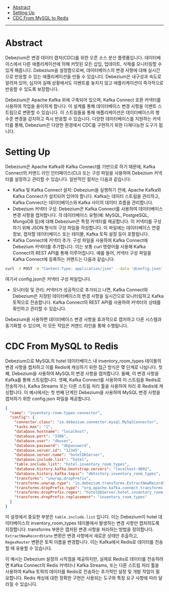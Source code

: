 
- [Abstract](#abstract)
- [Setting Up](#setting-up)
- [CDC From MySQL to Redis](#cdc-from-mysql-to-redis)

-----

# Abstract

Debezium은 변경 데이터 캡처(CDC)를 위한 오픈 소스 분산 플랫폼입니다. 데이터베이스에서 다른 애플리케이션에 의해 커밋된 모든 삽입, 업데이트, 삭제를 모니터링할 수 있게 해줍니다. Debezium을 설정함으로써, 데이터베이스의 변경 사항에 대해 실시간으로 반응할 수 있는 애플리케이션을 만들 수 있습니다. Debezium은 내구성과 속도로 알려져 있어, 심지어 실패 상황에서도 이벤트를 놓치지 않고 애플리케이션이 즉각적으로 반응할 수 있도록 보장합니다.

Debezium은 Apache Kafka 위에 구축되어 있으며, Kafka Connect 호환 커넥터를 사용하여 작업을 용이하게 합니다. 이 설계를 통해 데이터베이스 변경 사항을 이벤트 스트림으로 변환할 수 있습니다. 이 스트림들을 통해 애플리케이션은 데이터베이스의 행 수준 변경을 감지하고 즉시 반응할 수 있습니다. 다양한 데이터베이스를 지원하는 커넥터를 통해, Debezium은 다양한 환경에서 CDC를 구현하기 위한 다재다능한 도구가 됩니다.

# Setting Up

Debezium은 Apache Kafka와 Kafka Connect를 기반으로 하기 때문에, Kafka Connect의 커맨드 라인 인터페이스(CLI) 또는 구성 파일을 사용하여 Debezium 커넥터를 설정하고 관리할 수 있습니다. 일반적인 절차는 다음과 같습니다:

- Kafka 및 Kafka Connect 설치: Debezium을 실행하기 전에, Apache Kafka와 Kafka Connect가 설치되어 있어야 합니다. Kafka는 데이터 스트림을 관리하고, Kafka Connect는 데이터베이스와 Kafka 사이의 데이터 흐름을 관리합니다.
- Debezium 커넥터 구성: Debezium은 Kafka Connect를 사용하여 데이터베이스 변경 사항을 캡처합니다. 각 데이터베이스 유형(예: MySQL, PostgreSQL, MongoDB 등)에 대해 Debezium은 특정 커넥터를 제공합니다. 이 커넥터를 구성하기 위해 JSON 형식의 구성 파일을 작성합니다. 이 파일에는 데이터베이스 연결 정보, 캡처할 데이터베이스 또는 테이블, Kafka 토픽 설정 등이 포함됩니다.
- Kafka Connect에 커넥터 추가: 구성 파일을 사용하여 Kafka Connect에 Debezium 커넥터를 추가합니다. 이는 보통 curl 명령어를 사용해 Kafka Connect의 REST API를 통해 이루어집니다. 예를 들어, 커넥터 구성 파일을 Kafka Connect에 등록하는 커맨드는 다음과 같습니다:

```bash
curl -X POST -H "Content-Type: application/json" --data '@config.json' http://localhost:8083/connectors
```

여기서 config.json은 커넥터 구성 파일입니다.

- 모니터링 및 관리: 커넥터가 성공적으로 추가되고 나면, Kafka Connect와 Debezium은 지정된 데이터베이스의 변경 사항을 실시간으로 모니터링하고 Kafka 토픽으로 전송합니다. Kafka Connect의 REST API를 사용하여 커넥터의 상태를 확인하고 관리할 수 있습니다.

Debezium을 사용하면 데이터베이스 변경 사항을 효과적으로 캡처하고 다른 시스템과 동기화할 수 있으며, 이 모든 작업은 커맨드 라인을 통해 수행됩니다.

# CDC From MySQL to Redis

Debezium으로 MySQL의 hotel 데이터베이스 내 inventory_room_types 테이블의 변경 사항을 캡처하고 이를 Redis에 캐싱하기 위한 접근 방식은 몇 단계로 나뉩니다. 첫째, Debezium을 사용하여 MySQL의 변경 사항을 캡처합니다. 둘째, 이 변경 사항을 Kafka를 통해 스트림합니다. 셋째, Kafka Connect를 사용하여 이 스트림을 Redis로 전송하거나, Kafka Streams 또는 다른 스트림 처리 툴을 사용하여 처리 후 Redis에 캐싱합니다. 이 예시에서는 첫 번째 단계인 Debezium을 사용하여 MySQL 변경 사항을 캡처하기 위한 config.json 파일을 제공합니다.

```json
{
  "name": "inventory-room-types-connector",
  "config": {
    "connector.class": "io.debezium.connector.mysql.MySqlConnector",
    "tasks.max": "1",
    "database.hostname": "localhost",
    "database.port": "3306",
    "database.user": "dbuser",
    "database.password": "dbpassword",
    "database.server.id": "12345",
    "database.server.name": "hotelDbServer",
    "database.include.list": "hotel",
    "table.include.list": "hotel.inventory_room_types",
    "database.history.kafka.bootstrap.servers": "localhost:9092",
    "database.history.kafka.topic": "dbhistory.inventory_room_types",
    "transforms": "unwrap,dropPrefix",
    "transforms.unwrap.type": "io.debezium.transforms.ExtractNewRecordState",
    "transforms.dropPrefix.type": "org.apache.kafka.connect.transforms.RegexRouter",
    "transforms.dropPrefix.regex": "hotelDbServer.hotel.inventory_room_types",
    "transforms.dropPrefix.replacement": "inventory_room_types"
  }
}
```

이 설정에서 중요한 부분은 `table.include.list` 입니다. 이는 Debezium이 hotel 데이터베이스의 inventory_room_types 테이블에서 발생하는 변경 사항만 캡처하도록 지정합니다. transforms 부분은 캡처된 변경 사항을 처리하는 방법을 정의합니다. `ExtractNewRecordState` 변환은 변경 사항에서 새로운 상태만 추출하고, `RegexRouter` 변환은 토픽 이름을 변경합니다. 이는 Kafka에서 Redis로 데이터를 전송할 때 유용할 수 있습니다.

이 예시는 Debezium 설정의 시작점을 제공하지만, 실제로 Redis로 데이터를 전송하려면 Kafka Connect의 Redis 커넥터나 Kafka Streams, 또는 다른 스트림 처리 툴을 사용하여 Kafka 토픽의 데이터를 Redis로 전송하는 추가적인 설정 및 개발 작업이 필요합니다. Redis 캐싱에 대한 정확한 구현은 사용되는 도구와 특정 요구 사항에 따라 달라질 수 있습니다.
